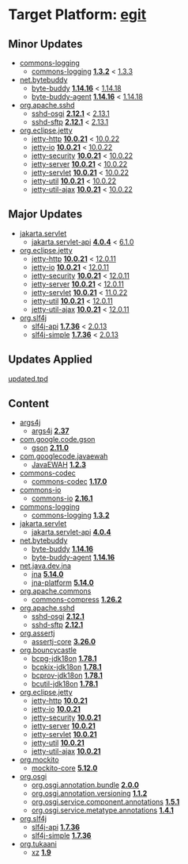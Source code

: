 # Target Platform: [egit](https://raw.githubusercontent.com/eclipse-egit/egit/master/org.eclipse.egit.target/maven/dependencies.tpd)

## Minor Updates
 - [commons-logging](https://repo1.maven.org/maven2/commons-logging/)
    - [commons-logging](https://repo1.maven.org/maven2/commons-logging/commons-logging/) **[1.3.2](https://repo1.maven.org/maven2/commons-logging/commons-logging/1.3.2)** < [1.3.3](https://repo1.maven.org/maven2/commons-logging/commons-logging/1.3.3/)
 - [net.bytebuddy](https://repo1.maven.org/maven2/net/bytebuddy/)
    - [byte-buddy](https://repo1.maven.org/maven2/net/bytebuddy/byte-buddy/) **[1.14.16](https://repo1.maven.org/maven2/net/bytebuddy/byte-buddy/1.14.16)** < [1.14.18](https://repo1.maven.org/maven2/net/bytebuddy/byte-buddy/1.14.18/)
    - [byte-buddy-agent](https://repo1.maven.org/maven2/net/bytebuddy/byte-buddy-agent/) **[1.14.16](https://repo1.maven.org/maven2/net/bytebuddy/byte-buddy-agent/1.14.16)** < [1.14.18](https://repo1.maven.org/maven2/net/bytebuddy/byte-buddy-agent/1.14.18/)
 - [org.apache.sshd](https://repo1.maven.org/maven2/org/apache/sshd/)
    - [sshd-osgi](https://repo1.maven.org/maven2/org/apache/sshd/sshd-osgi/) **[2.12.1](https://repo1.maven.org/maven2/org/apache/sshd/sshd-osgi/2.12.1)** < [2.13.1](https://repo1.maven.org/maven2/org/apache/sshd/sshd-osgi/2.13.1/)
    - [sshd-sftp](https://repo1.maven.org/maven2/org/apache/sshd/sshd-sftp/) **[2.12.1](https://repo1.maven.org/maven2/org/apache/sshd/sshd-sftp/2.12.1)** < [2.13.1](https://repo1.maven.org/maven2/org/apache/sshd/sshd-sftp/2.13.1/)
 - [org.eclipse.jetty](https://repo1.maven.org/maven2/org/eclipse/jetty/)
    - [jetty-http](https://repo1.maven.org/maven2/org/eclipse/jetty/jetty-http/) **[10.0.21](https://repo1.maven.org/maven2/org/eclipse/jetty/jetty-http/10.0.21)** < [10.0.22](https://repo1.maven.org/maven2/org/eclipse/jetty/jetty-http/10.0.22/)
    - [jetty-io](https://repo1.maven.org/maven2/org/eclipse/jetty/jetty-io/) **[10.0.21](https://repo1.maven.org/maven2/org/eclipse/jetty/jetty-io/10.0.21)** < [10.0.22](https://repo1.maven.org/maven2/org/eclipse/jetty/jetty-io/10.0.22/)
    - [jetty-security](https://repo1.maven.org/maven2/org/eclipse/jetty/jetty-security/) **[10.0.21](https://repo1.maven.org/maven2/org/eclipse/jetty/jetty-security/10.0.21)** < [10.0.22](https://repo1.maven.org/maven2/org/eclipse/jetty/jetty-security/10.0.22/)
    - [jetty-server](https://repo1.maven.org/maven2/org/eclipse/jetty/jetty-server/) **[10.0.21](https://repo1.maven.org/maven2/org/eclipse/jetty/jetty-server/10.0.21)** < [10.0.22](https://repo1.maven.org/maven2/org/eclipse/jetty/jetty-server/10.0.22/)
    - [jetty-servlet](https://repo1.maven.org/maven2/org/eclipse/jetty/jetty-servlet/) **[10.0.21](https://repo1.maven.org/maven2/org/eclipse/jetty/jetty-servlet/10.0.21)** < [10.0.22](https://repo1.maven.org/maven2/org/eclipse/jetty/jetty-servlet/10.0.22/)
    - [jetty-util](https://repo1.maven.org/maven2/org/eclipse/jetty/jetty-util/) **[10.0.21](https://repo1.maven.org/maven2/org/eclipse/jetty/jetty-util/10.0.21)** < [10.0.22](https://repo1.maven.org/maven2/org/eclipse/jetty/jetty-util/10.0.22/)
    - [jetty-util-ajax](https://repo1.maven.org/maven2/org/eclipse/jetty/jetty-util-ajax/) **[10.0.21](https://repo1.maven.org/maven2/org/eclipse/jetty/jetty-util-ajax/10.0.21)** < [10.0.22](https://repo1.maven.org/maven2/org/eclipse/jetty/jetty-util-ajax/10.0.22/)

## Major Updates
 - [jakarta.servlet](https://repo1.maven.org/maven2/jakarta/servlet/)
    - [jakarta.servlet-api](https://repo1.maven.org/maven2/jakarta/servlet/jakarta.servlet-api/) **[4.0.4](https://repo1.maven.org/maven2/jakarta/servlet/jakarta.servlet-api/4.0.4)** < [6.1.0](https://repo1.maven.org/maven2/jakarta/servlet/jakarta.servlet-api/6.1.0/)
 - [org.eclipse.jetty](https://repo1.maven.org/maven2/org/eclipse/jetty/)
    - [jetty-http](https://repo1.maven.org/maven2/org/eclipse/jetty/jetty-http/) **[10.0.21](https://repo1.maven.org/maven2/org/eclipse/jetty/jetty-http/10.0.21)** < [12.0.11](https://repo1.maven.org/maven2/org/eclipse/jetty/jetty-http/12.0.11/)
    - [jetty-io](https://repo1.maven.org/maven2/org/eclipse/jetty/jetty-io/) **[10.0.21](https://repo1.maven.org/maven2/org/eclipse/jetty/jetty-io/10.0.21)** < [12.0.11](https://repo1.maven.org/maven2/org/eclipse/jetty/jetty-io/12.0.11/)
    - [jetty-security](https://repo1.maven.org/maven2/org/eclipse/jetty/jetty-security/) **[10.0.21](https://repo1.maven.org/maven2/org/eclipse/jetty/jetty-security/10.0.21)** < [12.0.11](https://repo1.maven.org/maven2/org/eclipse/jetty/jetty-security/12.0.11/)
    - [jetty-server](https://repo1.maven.org/maven2/org/eclipse/jetty/jetty-server/) **[10.0.21](https://repo1.maven.org/maven2/org/eclipse/jetty/jetty-server/10.0.21)** < [12.0.11](https://repo1.maven.org/maven2/org/eclipse/jetty/jetty-server/12.0.11/)
    - [jetty-servlet](https://repo1.maven.org/maven2/org/eclipse/jetty/jetty-servlet/) **[10.0.21](https://repo1.maven.org/maven2/org/eclipse/jetty/jetty-servlet/10.0.21)** < [11.0.22](https://repo1.maven.org/maven2/org/eclipse/jetty/jetty-servlet/11.0.22/)
    - [jetty-util](https://repo1.maven.org/maven2/org/eclipse/jetty/jetty-util/) **[10.0.21](https://repo1.maven.org/maven2/org/eclipse/jetty/jetty-util/10.0.21)** < [12.0.11](https://repo1.maven.org/maven2/org/eclipse/jetty/jetty-util/12.0.11/)
    - [jetty-util-ajax](https://repo1.maven.org/maven2/org/eclipse/jetty/jetty-util-ajax/) **[10.0.21](https://repo1.maven.org/maven2/org/eclipse/jetty/jetty-util-ajax/10.0.21)** < [12.0.11](https://repo1.maven.org/maven2/org/eclipse/jetty/jetty-util-ajax/12.0.11/)
 - [org.slf4j](https://repo1.maven.org/maven2/org/slf4j/)
    - [slf4j-api](https://repo1.maven.org/maven2/org/slf4j/slf4j-api/) **[1.7.36](https://repo1.maven.org/maven2/org/slf4j/slf4j-api/1.7.36)** < [2.0.13](https://repo1.maven.org/maven2/org/slf4j/slf4j-api/2.0.13/)
    - [slf4j-simple](https://repo1.maven.org/maven2/org/slf4j/slf4j-simple/) **[1.7.36](https://repo1.maven.org/maven2/org/slf4j/slf4j-simple/1.7.36)** < [2.0.13](https://repo1.maven.org/maven2/org/slf4j/slf4j-simple/2.0.13/)

## Updates Applied
[updated.tpd](updated.tpd)

## Content
 - [args4j](https://repo1.maven.org/maven2/args4j/)
    - [args4j](https://repo1.maven.org/maven2/args4j/args4j/) **[2.37](https://repo1.maven.org/maven2/args4j/args4j/2.37)**
 - [com.google.code.gson](https://repo1.maven.org/maven2/com/google/code/gson/)
    - [gson](https://repo1.maven.org/maven2/com/google/code/gson/gson/) **[2.11.0](https://repo1.maven.org/maven2/com/google/code/gson/gson/2.11.0)**
 - [com.googlecode.javaewah](https://repo1.maven.org/maven2/com/googlecode/javaewah/)
    - [JavaEWAH](https://repo1.maven.org/maven2/com/googlecode/javaewah/JavaEWAH/) **[1.2.3](https://repo1.maven.org/maven2/com/googlecode/javaewah/JavaEWAH/1.2.3)**
 - [commons-codec](https://repo1.maven.org/maven2/commons-codec/)
    - [commons-codec](https://repo1.maven.org/maven2/commons-codec/commons-codec/) **[1.17.0](https://repo1.maven.org/maven2/commons-codec/commons-codec/1.17.0)**
 - [commons-io](https://repo1.maven.org/maven2/commons-io/)
    - [commons-io](https://repo1.maven.org/maven2/commons-io/commons-io/) **[2.16.1](https://repo1.maven.org/maven2/commons-io/commons-io/2.16.1)**
 - [commons-logging](https://repo1.maven.org/maven2/commons-logging/)
    - [commons-logging](https://repo1.maven.org/maven2/commons-logging/commons-logging/) **[1.3.2](https://repo1.maven.org/maven2/commons-logging/commons-logging/1.3.2)**
 - [jakarta.servlet](https://repo1.maven.org/maven2/jakarta/servlet/)
    - [jakarta.servlet-api](https://repo1.maven.org/maven2/jakarta/servlet/jakarta.servlet-api/) **[4.0.4](https://repo1.maven.org/maven2/jakarta/servlet/jakarta.servlet-api/4.0.4)**
 - [net.bytebuddy](https://repo1.maven.org/maven2/net/bytebuddy/)
    - [byte-buddy](https://repo1.maven.org/maven2/net/bytebuddy/byte-buddy/) **[1.14.16](https://repo1.maven.org/maven2/net/bytebuddy/byte-buddy/1.14.16)**
    - [byte-buddy-agent](https://repo1.maven.org/maven2/net/bytebuddy/byte-buddy-agent/) **[1.14.16](https://repo1.maven.org/maven2/net/bytebuddy/byte-buddy-agent/1.14.16)**
 - [net.java.dev.jna](https://repo1.maven.org/maven2/net/java/dev/jna/)
    - [jna](https://repo1.maven.org/maven2/net/java/dev/jna/jna/) **[5.14.0](https://repo1.maven.org/maven2/net/java/dev/jna/jna/5.14.0)**
    - [jna-platform](https://repo1.maven.org/maven2/net/java/dev/jna/jna-platform/) **[5.14.0](https://repo1.maven.org/maven2/net/java/dev/jna/jna-platform/5.14.0)**
 - [org.apache.commons](https://repo1.maven.org/maven2/org/apache/commons/)
    - [commons-compress](https://repo1.maven.org/maven2/org/apache/commons/commons-compress/) **[1.26.2](https://repo1.maven.org/maven2/org/apache/commons/commons-compress/1.26.2)**
 - [org.apache.sshd](https://repo1.maven.org/maven2/org/apache/sshd/)
    - [sshd-osgi](https://repo1.maven.org/maven2/org/apache/sshd/sshd-osgi/) **[2.12.1](https://repo1.maven.org/maven2/org/apache/sshd/sshd-osgi/2.12.1)**
    - [sshd-sftp](https://repo1.maven.org/maven2/org/apache/sshd/sshd-sftp/) **[2.12.1](https://repo1.maven.org/maven2/org/apache/sshd/sshd-sftp/2.12.1)**
 - [org.assertj](https://repo1.maven.org/maven2/org/assertj/)
    - [assertj-core](https://repo1.maven.org/maven2/org/assertj/assertj-core/) **[3.26.0](https://repo1.maven.org/maven2/org/assertj/assertj-core/3.26.0)**
 - [org.bouncycastle](https://repo1.maven.org/maven2/org/bouncycastle/)
    - [bcpg-jdk18on](https://repo1.maven.org/maven2/org/bouncycastle/bcpg-jdk18on/) **[1.78.1](https://repo1.maven.org/maven2/org/bouncycastle/bcpg-jdk18on/1.78.1)**
    - [bcpkix-jdk18on](https://repo1.maven.org/maven2/org/bouncycastle/bcpkix-jdk18on/) **[1.78.1](https://repo1.maven.org/maven2/org/bouncycastle/bcpkix-jdk18on/1.78.1)**
    - [bcprov-jdk18on](https://repo1.maven.org/maven2/org/bouncycastle/bcprov-jdk18on/) **[1.78.1](https://repo1.maven.org/maven2/org/bouncycastle/bcprov-jdk18on/1.78.1)**
    - [bcutil-jdk18on](https://repo1.maven.org/maven2/org/bouncycastle/bcutil-jdk18on/) **[1.78.1](https://repo1.maven.org/maven2/org/bouncycastle/bcutil-jdk18on/1.78.1)**
 - [org.eclipse.jetty](https://repo1.maven.org/maven2/org/eclipse/jetty/)
    - [jetty-http](https://repo1.maven.org/maven2/org/eclipse/jetty/jetty-http/) **[10.0.21](https://repo1.maven.org/maven2/org/eclipse/jetty/jetty-http/10.0.21)**
    - [jetty-io](https://repo1.maven.org/maven2/org/eclipse/jetty/jetty-io/) **[10.0.21](https://repo1.maven.org/maven2/org/eclipse/jetty/jetty-io/10.0.21)**
    - [jetty-security](https://repo1.maven.org/maven2/org/eclipse/jetty/jetty-security/) **[10.0.21](https://repo1.maven.org/maven2/org/eclipse/jetty/jetty-security/10.0.21)**
    - [jetty-server](https://repo1.maven.org/maven2/org/eclipse/jetty/jetty-server/) **[10.0.21](https://repo1.maven.org/maven2/org/eclipse/jetty/jetty-server/10.0.21)**
    - [jetty-servlet](https://repo1.maven.org/maven2/org/eclipse/jetty/jetty-servlet/) **[10.0.21](https://repo1.maven.org/maven2/org/eclipse/jetty/jetty-servlet/10.0.21)**
    - [jetty-util](https://repo1.maven.org/maven2/org/eclipse/jetty/jetty-util/) **[10.0.21](https://repo1.maven.org/maven2/org/eclipse/jetty/jetty-util/10.0.21)**
    - [jetty-util-ajax](https://repo1.maven.org/maven2/org/eclipse/jetty/jetty-util-ajax/) **[10.0.21](https://repo1.maven.org/maven2/org/eclipse/jetty/jetty-util-ajax/10.0.21)**
 - [org.mockito](https://repo1.maven.org/maven2/org/mockito/)
    - [mockito-core](https://repo1.maven.org/maven2/org/mockito/mockito-core/) **[5.12.0](https://repo1.maven.org/maven2/org/mockito/mockito-core/5.12.0)**
 - [org.osgi](https://repo1.maven.org/maven2/org/osgi/)
    - [org.osgi.annotation.bundle](https://repo1.maven.org/maven2/org/osgi/org.osgi.annotation.bundle/) **[2.0.0](https://repo1.maven.org/maven2/org/osgi/org.osgi.annotation.bundle/2.0.0)**
    - [org.osgi.annotation.versioning](https://repo1.maven.org/maven2/org/osgi/org.osgi.annotation.versioning/) **[1.1.2](https://repo1.maven.org/maven2/org/osgi/org.osgi.annotation.versioning/1.1.2)**
    - [org.osgi.service.component.annotations](https://repo1.maven.org/maven2/org/osgi/org.osgi.service.component.annotations/) **[1.5.1](https://repo1.maven.org/maven2/org/osgi/org.osgi.service.component.annotations/1.5.1)**
    - [org.osgi.service.metatype.annotations](https://repo1.maven.org/maven2/org/osgi/org.osgi.service.metatype.annotations/) **[1.4.1](https://repo1.maven.org/maven2/org/osgi/org.osgi.service.metatype.annotations/1.4.1)**
 - [org.slf4j](https://repo1.maven.org/maven2/org/slf4j/)
    - [slf4j-api](https://repo1.maven.org/maven2/org/slf4j/slf4j-api/) **[1.7.36](https://repo1.maven.org/maven2/org/slf4j/slf4j-api/1.7.36)**
    - [slf4j-simple](https://repo1.maven.org/maven2/org/slf4j/slf4j-simple/) **[1.7.36](https://repo1.maven.org/maven2/org/slf4j/slf4j-simple/1.7.36)**
 - [org.tukaani](https://repo1.maven.org/maven2/org/tukaani/)
    - [xz](https://repo1.maven.org/maven2/org/tukaani/xz/) **[1.9](https://repo1.maven.org/maven2/org/tukaani/xz/1.9)**
